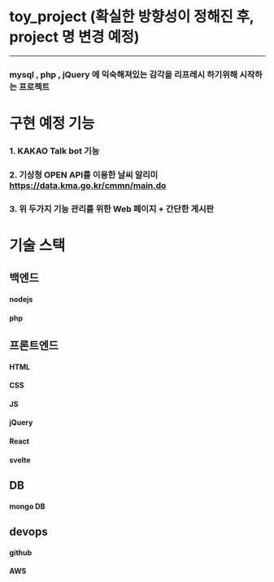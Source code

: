 # toy_project (확실한 방향성이 정해진 후, project 명 변경 예정)

------

### mysql , php , jQuery 에 익숙해져있는 감각을 리프레시 하기위해 시작하는 프로젝트 

# 구현 예정 기능

### 1. KAKAO Talk bot 기능
### 2. 기상청 OPEN API를 이용한 날씨 알리미 https://data.kma.go.kr/cmmn/main.do
### 3. 위 두가지 기능 관리를 위한 Web 페이지 + 간단한 게시판

# 기술 스택
 
## 백엔드
#### nodejs
#### php


## 프론트엔드
#### HTML
#### CSS
#### JS
#### jQuery
#### React
#### svelte


## DB
#### mongo DB


## devops
#### github
#### AWS










